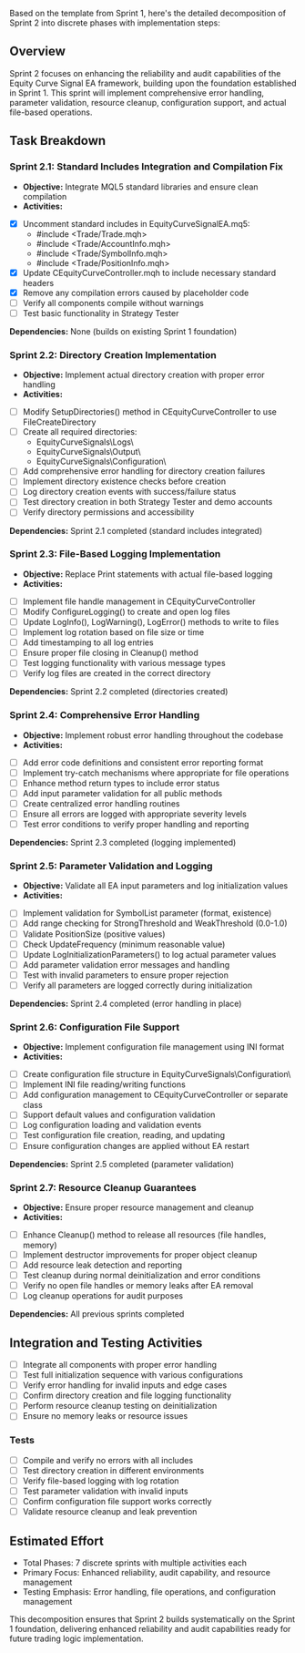 Based on the template from Sprint 1, here's the detailed decomposition of Sprint 2 into discrete phases with implementation steps:
## Overview

Sprint 2 focuses on enhancing the reliability and audit capabilities of the Equity Curve Signal EA framework, building upon the foundation established in Sprint 1. This sprint will implement comprehensive error handling, parameter validation, resource cleanup, configuration support, and actual file-based operations.

## Task Breakdown

### Sprint 2.1: Standard Includes Integration and Compilation Fix
- __Objective:__ Integrate MQL5 standard libraries and ensure clean compilation 
- __Activities:__
- [x] Uncomment standard includes in EquityCurveSignalEA.mq5:
  - #include <Trade/Trade.mqh>
  - #include <Trade/AccountInfo.mqh>
  - #include <Trade/SymbolInfo.mqh>
  - #include <Trade/PositionInfo.mqh>
- [x] Update CEquityCurveController.mqh to include necessary standard headers
- [x] Remove any compilation errors caused by placeholder code
- [ ] Verify all components compile without warnings
- [ ] Test basic functionality in Strategy Tester

__Dependencies:__ None (builds on existing Sprint 1 foundation)

### Sprint 2.2: Directory Creation Implementation
- __Objective:__ Implement actual directory creation with proper error handling 
- __Activities:__
- [ ] Modify SetupDirectories() method in CEquityCurveController to use FileCreateDirectory
- [ ] Create all required directories:
  - EquityCurveSignals\Logs\\
  - EquityCurveSignals\Output\\
  - EquityCurveSignals\Configuration\\
- [ ] Add comprehensive error handling for directory creation failures
- [ ] Implement directory existence checks before creation
- [ ] Log directory creation events with success/failure status
- [ ] Test directory creation in both Strategy Tester and demo accounts
- [ ] Verify directory permissions and accessibility

__Dependencies:__ Sprint 2.1 completed (standard includes integrated)

### Sprint 2.3: File-Based Logging Implementation
- __Objective:__ Replace Print statements with actual file-based logging 
- __Activities:__
- [ ] Implement file handle management in CEquityCurveController
- [ ] Modify ConfigureLogging() to create and open log files
- [ ] Update LogInfo(), LogWarning(), LogError() methods to write to files
- [ ] Implement log rotation based on file size or time
- [ ] Add timestamping to all log entries
- [ ] Ensure proper file closing in Cleanup() method
- [ ] Test logging functionality with various message types
- [ ] Verify log files are created in the correct directory

__Dependencies:__ Sprint 2.2 completed (directories created)

### Sprint 2.4: Comprehensive Error Handling
- __Objective:__ Implement robust error handling throughout the codebase 
- __Activities:__
- [ ] Add error code definitions and consistent error reporting format
- [ ] Implement try-catch mechanisms where appropriate for file operations
- [ ] Enhance method return types to include error status
- [ ] Add input parameter validation for all public methods
- [ ] Create centralized error handling routines
- [ ] Ensure all errors are logged with appropriate severity levels
- [ ] Test error conditions to verify proper handling and reporting

__Dependencies:__ Sprint 2.3 completed (logging implemented)

### Sprint 2.5: Parameter Validation and Logging
- __Objective:__ Validate all EA input parameters and log initialization values 
- __Activities:__
- [ ] Implement validation for SymbolList parameter (format, existence)
- [ ] Add range checking for StrongThreshold and WeakThreshold (0.0-1.0)
- [ ] Validate PositionSize (positive values)
- [ ] Check UpdateFrequency (minimum reasonable value)
- [ ] Update LogInitializationParameters() to log actual parameter values
- [ ] Add parameter validation error messages and handling
- [ ] Test with invalid parameters to ensure proper rejection
- [ ] Verify all parameters are logged correctly during initialization

__Dependencies:__ Sprint 2.4 completed (error handling in place)

### Sprint 2.6: Configuration File Support
- __Objective:__ Implement configuration file management using INI format 
- __Activities:__
- [ ] Create configuration file structure in EquityCurveSignals\Configuration\\
- [ ] Implement INI file reading/writing functions
- [ ] Add configuration management to CEquityCurveController or separate class
- [ ] Support default values and configuration validation
- [ ] Log configuration loading and validation events
- [ ] Test configuration file creation, reading, and updating
- [ ] Ensure configuration changes are applied without EA restart

__Dependencies:__ Sprint 2.5 completed (parameter validation)

### Sprint 2.7: Resource Cleanup Guarantees
- __Objective:__ Ensure proper resource management and cleanup 
- __Activities:__
- [ ] Enhance Cleanup() method to release all resources (file handles, memory)
- [ ] Implement destructor improvements for proper object cleanup
- [ ] Add resource leak detection and reporting
- [ ] Test cleanup during normal deinitialization and error conditions
- [ ] Verify no open file handles or memory leaks after EA removal
- [ ] Log cleanup operations for audit purposes

__Dependencies:__ All previous sprints completed

## Integration and Testing Activities

- [ ] Integrate all components with proper error handling
- [ ] Test full initialization sequence with various configurations
- [ ] Verify error handling for invalid inputs and edge cases
- [ ] Confirm directory creation and file logging functionality
- [ ] Perform resource cleanup testing on deinitialization
- [ ] Ensure no memory leaks or resource issues

### Tests

- [ ] Compile and verify no errors with all includes
- [ ] Test directory creation in different environments
- [ ] Verify file-based logging with log rotation
- [ ] Test parameter validation with invalid inputs
- [ ] Confirm configuration file support works correctly
- [ ] Validate resource cleanup and leak prevention

## Estimated Effort

- Total Phases: 7 discrete sprints with multiple activities each
- Primary Focus: Enhanced reliability, audit capability, and resource management
- Testing Emphasis: Error handling, file operations, and configuration management

This decomposition ensures that Sprint 2 builds systematically on the Sprint 1 foundation, delivering enhanced reliability and audit capabilities ready for future trading logic implementation.
